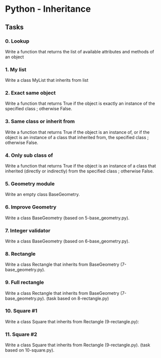 # Python - Inheritance
## Tasks
### 0. Lookup
Write a function that returns the list of available attributes and methods of an object
### 1. My list
Write a class MyList that inherits from list
### 2. Exact same object
Write a function that returns True if the object is exactly an instance of the specified class ; otherwise False.
### 3. Same class or inherit from
Write a function that returns True if the object is an instance of, or if the object is an instance of a class that inherited from, the specified class ; otherwise False.
### 4. Only sub class of
Write a function that returns True if the object is an instance of a class that inherited (directly or indirectly) from the specified class ; otherwise False.
### 5. Geometry module
Write an empty class BaseGeometry.
### 6. Improve Geometry
Write a class BaseGeometry (based on 5-base_geometry.py).
### 7. Integer validator
Write a class BaseGeometry (based on 6-base_geometry.py).
### 8. Rectangle
Write a class Rectangle that inherits from BaseGeometry (7-base_geometry.py).
### 9. Full rectangle
Write a class Rectangle that inherits from BaseGeometry (7-base_geometry.py). (task based on 8-rectangle.py)
### 10. Square #1
Write a class Square that inherits from Rectangle (9-rectangle.py):
### 11. Square #2
Write a class Square that inherits from Rectangle (9-rectangle.py). (task based on 10-square.py).

